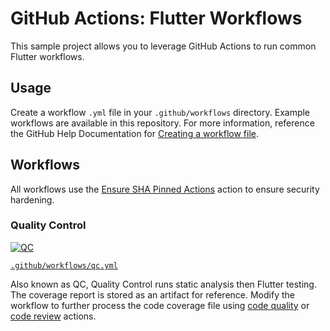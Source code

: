 # GitHub Actions: Flutter Workflows

This sample project allows you to leverage GitHub Actions to run common Flutter workflows.

## Usage

Create a workflow `.yml` file in your `.github/workflows` directory. Example workflows are available in this repository. For more information, reference the GitHub Help Documentation for [Creating a workflow file](https://help.github.com/en/articles/configuring-a-workflow#creating-a-workflow-file).

## Workflows

All workflows use the [Ensure SHA Pinned Actions](https://github.com/marketplace/actions/ensure-sha-pinned-actions) action to ensure security hardening.

### Quality Control
[![QC](https://github.com/zgosalvez/github-actions-flutter-workflow/workflows/QC/badge.svg)](https://github.com/zgosalvez/github-actions-flutter-workflow/actions?query=workflow%3AQC)

[`.github/workflows/qc.yml`](./tree/main/.github/workflows/qc.yml)

Also known as QC, Quality Control runs static analysis then Flutter testing. The coverage report is stored as an artifact for reference. Modify the workflow to further process the code coverage file using [code quality](https://github.com/marketplace?type=actions) or [code review](https://github.com/marketplace?category=code-review&type=actions) actions.